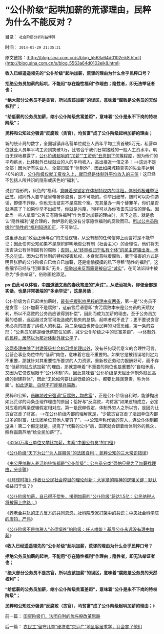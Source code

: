 # “公仆阶级”起哄加薪的荒谬理由，民粹为什么不能反对？

目录： `社会阶层分析利益博羿` 

时间： `2014-05-29 21:35:21` 

原文链接：[http://blog.sina.com.cn/s/blog_5563a64d0102eik8.html](http://blog.sina.com.cn/s/blog_5563a64d0102eik8.html)

**收入已经遥遥领先的“公仆阶级”起哄加薪，荒谬的理由为什么合乎民粹口号？**

**拒绝公务员加薪的起哄，不能用“存在隐性福利”作理由；隐性者，即无法举证者也；**

**“绝大部分公务员不是贪官，所以应该加薪”的误区，意味着“腐败是公务员的天然权利”；**

**“给低薪的公务员加薪，缩小公仆阶级贫富差距”，意味着“公仆是永不下岗的特权阶级”；**

**民粹和公知过分强调“反腐败（贪官），均贫富”成了公仆阶级起哄加薪的理由；**



新的统计局的数字，全国城镇非私营单位就业人员年平均工资首破5万元，私营单位就业人员年平均工资则突破3万，比较合乎我们日常接触的一般人工资水平。明白无误地暴露了，[公仆阶级起哄的“加薪”“工资低”丑恶到了何等程度](../../../2014/5/26/偏好于口号的民粹和公知，容易被公仆阶级忽悠.md)，因为他们的平均薪水，比体制外已经就业的人的平均收入，高出接近一倍之多！——>这远不是全部！因为所有失业人，全部归属于“体制外”，因此如果城镇真实的失业率达到40%的话，[公仆阶级仅就工资收入上，就已经是体制外平均收入的三倍](../../../2014/4/30/社科院招认，公务员阶级收入偏高，集体腐败，同欲壑难填.md)！这已经不包括人所共识的隐形或灰色的“福利”。

说到“隐形的，灰色的”福利，[意味着是锁定在体制特权内的寻租，体制外极难举证细节](../../../2013/11/29/“什么是税负？”，明朝的隐性税负，明朝的解放军的奖金.md)。如同外人要举证皇帝奢侈浪费，是不可能的。你举出细节，随时可以办你造谣，即便不罪你，你也无法证实不是腐败个案。充其量办一两个替罪羊，你们是否就满意了？如果你举不出细节，你就是污蔑，同样可以办你攻击先进性的罪名。因此当一些人拿着“公务员有隐性福利”作为反对加薪的理由时，言下之意，就是承认“隐性福利”是合理的，你妒忌的是没有分享隐性福利的腐败而已。[所以公务员阶级的“隐性的”福利知道即可](../../../2009/7/30/黄宗羲定律之体制内特权对国民利益的侵蚀.md)，不可举证。

这里涉及到“政治正确与否”的先验逻辑，从公有制的任何信仰上而言将是不能举证；因此任何公知如果不是旗帜鲜明地否公有制（社会主义）的合理性，他们将无法否决公有体制固有的腐败；[否则，从“终审权归于私有个体”的民主逻辑出发，也不必举证](../../../2014/5/26/资本主义的“终审权”及公有制；.md)。因为公有体制的特权侵害私权，本身就意味着腐败，至于侵害的方式是明目张胆的公仆阶级自已给自已加薪，还是偷偷摸摸的私下寻租“隐性的福利”，这些细节已经与“犯罪事实”无关，[细举出来反而需要被自证“诚实](../../../2010/4/13/历史的细考权威没有“更权威”的发言权.md)”，在司法诉辩中被称为“多余举证”，俗称画蛇添足。

**ps:由此可以体验，[中国道德文章的春秋笔法的“声讨”，](../../../2011/6/9/心证“兼听则明，偏信则暗”与自证循环.md)从法治视角，即便全部是实话，也是非常极端的“多余举证”，这是另话**；

公仆阶级为自已起哄加薪时，[最有把握影响民粹的理由有两条](../../../2014/5/7/民粹的主义就是反民主，如何令中国民主就能前进一大步；.md)，第一是“公务员不是贪官＝公仆加薪不是腐败”，这前言后语意即“贪污腐败本来是公务员的天赋权利，所以不腐败的公务员应该得到补偿”，因此而成为加薪的理由，至于公务员加薪的总额，远远超过贪官可能造成的损失的总额，起哄者就不说了；更不要说贪官未必真的损害了纳税人的利益。第二条理由也符合民粹的习惯思维，第一条的变形：“公务员加薪是给低薪职位加薪，减少公仆阶级之中的贫富差距”，——>[体制外的民粹，居然以为那对体制外就公平](../../../2014/5/18/公德的适用对象和条件，民粹公知的三大常识错误.md)了。

[这两条理由除了封建等级社会的习惯伦理以外](../../../2012/3/2/中世纪Charter等级社会的阶级死亡次序排定.md)，没有任何现代意义的合理性可言。公营企事业岗位中的“低薪”岗位，意味着它是不重要的。如果它是被错误地判定为不重要，那就针对其重要性所要求的人力资源，重新校正劳动力报酬好可，而不存在“低薪的就应该加薪”的理由，那就意味着“不重要的岗位也是重要的”自相矛盾。又因为它仅仅局限于“公仆体制”内，因此意味着“公仆阶级是天赋比体制外贱民高级的封建群体”，因此“无论如何要让最低级的公仆，都要比贱民尊贵，称为体面”。[如此逻辑，自然不可能精兵简政](../../../2009/7/14/行政改革缺少的就是为人民服务之普世的价值观.md)。

民粹和公知，[愚昧地过分强调“反腐败，均贫富](http://darthvad.blog.sohu.com/252066746.html)”，正是公仆阶级自利时，能够抛出如此荒谬的两条歪理作理由的原因；恰好与“反腐败，均贫富”如果逻辑成立，必定对应着的两条逻辑假定相对应。第一是民粹假定，体制外穷人之所以穷，是因为让贪官贪走了财富，——>在公仆阶级内部的理解就是，“少数贪官贪走了法团单位内部过多的财富，让法团单位其他人变穷了”，——>[公知声称代表的穷人，连公仆体制都没](../../../2014/5/24/成功率极高的集体战术，公知能够把你卖鸟，还让你替他们数钱；.md)进！第二个假定就是，提高了“代薪的公仆”后，国家就会跟着给体制外的民众，照样画葫芦地“给全民加薪”了。

《[3250万事业单位又攀比加薪，考察“中国公务员”的口径](../../../2014/5/17/3250万事业单位又攀比加薪，考察“中国公务员”的口径.md)》

《[公仆阶级“天下为公”“为人民服务”的法团自利；
民粹公知的三大常识错误](../../../2014/5/18/公德的适用对象和条件，民粹公知的三大常识错误.md)》

《[由公民纳税人养活的统统都是“公仆阶级”；公务员分类”恐怕只是为了加薪找理由，分步骤](../../../2014/5/19/由公民纳税人养活都是“公仆阶级”，“公务员分类”是那门子改革？.md)》

《[《环球时报》作者让公民社会瞠目的理论创新；大宪章的精神的逻辑关键：默认权益归于谁？](../../../2014/5/20/《环球时报》作者让公民社会瞠目的理论创新；.md)》

《[公仆阶级加薪，自已得不偿失，援例加薪的“公仆阶级”将达1.5亿；公民纳税人将被逼上绝路；](../../../2014/5/21/援例加薪的“公仆阶级”将达1.5亿.md)》

《[养老金并轨的正方反方的共同忽悠，社科院专家打架中的共识；中央社会科学院的唐钧，严伟](../../../2014/5/24/成功率极高的集体战术，公知能够把你卖鸟，还让你替他们数钱；.md)》

《[公仆阶级不是纳税人“必须饲养”的阶级；任人唯能！基层公仆永远没有理由加薪](../../../2014/5/26/偏好于口号的民粹和公知，容易被公仆阶级忽悠.md)》

《**收入已经遥遥领先的“公仆阶级”起哄加薪，荒谬的理由为什么合乎民粹口号？**

**拒绝公务员加薪的起哄，不能用“存在隐性福利”作理由；隐性者，即无法举证者也；**

**“绝大部分公务员不是贪官，所以应该加薪”的误区，意味着“腐败是公务员的天然权利”；**

**“给低薪的公务员加薪，缩小公仆阶级贫富差距”，意味着“公仆是永不下岗的特权阶级”；**

**民粹和公知过分强调“反腐败（贪官），均贫富”成了公仆阶级起哄加薪的理由；**》

前一篇： [国资阶级们，法团自利的优先股改革思路](../../../2014/5/29/国资阶级们，法团自利的优先股改革思路.md)

后一篇： [农民工“留守儿童”硬挤进“京沪广”地区客居求学，只会害了他们](../../../2014/5/25/农民工“留守儿童”硬挤进“京沪广”地区客居求学，只会害了他们.md)

